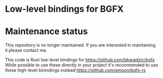 # Low-level bindings for BGFX

# Maintenance status

This repository is no longer maintained. If you are interested in maintaining it please contact me. 

This code is Rust low-level bindings for https://github.com/bkaradzic/bgfx While possible to use these directly in your project it's recommended to use these high-level binindings instead https://github.com/emoon/bgfx-rs
